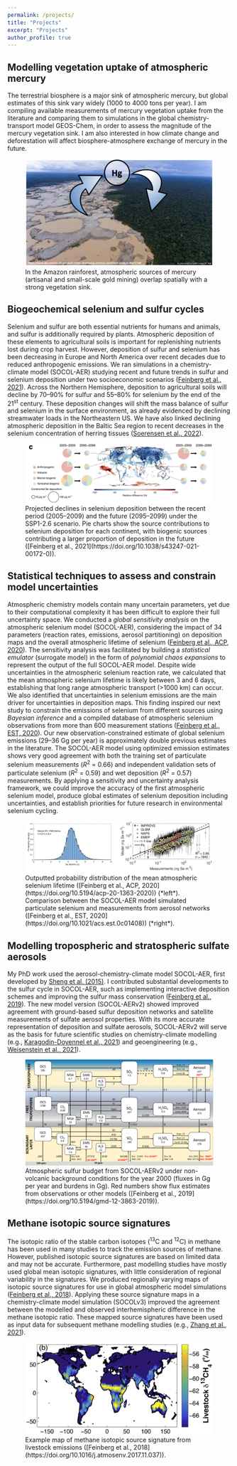 ```yaml
---
permalink: /projects/
title: "Projects"
excerpt: "Projects"
author_profile: true
---
```


## Modelling vegetation uptake of atmospheric mercury
The terrestrial biosphere is a major sink of atmospheric mercury, but global estimates of this sink vary widely (1000 to 4000 tons per year). I am compiling available measurements of mercury vegetation uptake from the literature and comparing them to simulations in the global chemistry-transport model GEOS-Chem, in order to assess the magnitude of the mercury vegetation sink. I am also interested in how climate change and deforestation will affect biosphere-atmosphere exchange of mercury in the future.
<figure>
    <img src="/images/mercury_vegetation.png"
         alt="Gold mining sites within the Amazon rainforest">
    <figcaption>In the Amazon rainforest, atmospheric sources of mercury (artisanal and small-scale gold mining) overlap spatially with a strong vegetation sink. </figcaption>
</figure>



## Biogeochemical selenium and sulfur cycles
Selenium and sulfur are both essential nutrients for humans and animals, and sulfur is additionally required by plants. Atmospheric deposition of these elements to agricultural soils is important for replenishing nutrients lost during crop harvest. However, deposition of sulfur and selenium has been decreasing in Europe and North America over recent decades due to reduced anthropogenic emissions. We ran simulations in a chemistry-climate model (SOCOL-AER) studying recent and future trends in sulfur and selenium deposition under two socioeconomic scenarios ([Feinberg et al., 2021](https://doi.org/10.1038/s43247-021-00172-0)). Across the Northern Hemisphere, deposition to agricultural soils will decline by 70–90% for sulfur and 55–80% for selenium by the end of the 21<sup>st</sup> century. These deposition changes will shift the mass balance of sulfur and selenium in the surface environment, as already evidenced by declining streamwater loads in the Northeastern US. We have also linked declining atmospheric deposition in the Baltic Sea region to recent decreases in the selenium concentration of herring tissues ([Soerensen et al., 2022](https://doi.org/10.1039/d1em00418b)).
<figure>
    <img src="/images/img_Se_dep.png"
         alt="Map showing future decline of selenium">
    <figcaption>Projected declines in selenium deposition between the recent period (2005–2009) and the future (2095–2099) under the SSP1-2.6 scenario. Pie charts show the source contributions to selenium deposition for each continent, with biogenic sources contributing a larger proportion of deposition in the future ([Feinberg et al., 2021](https://doi.org/10.1038/s43247-021-00172-0)).</figcaption>
</figure>


## Statistical techniques to assess and constrain model uncertainties
Atmospheric chemistry models contain many uncertain parameters, yet due to their computational complexity it has been difficult to explore their full uncertainty space. We conducted a *global sensitivity analysis* on the atmospheric selenium model (SOCOL-AER), considering the impact of 34 parameters (reaction rates, emissions, aerosol partitioning) on deposition maps and the overall atmospheric lifetime of selenium ([Feinberg et al., ACP, 2020](https://doi.org/10.5194/acp-20-1363-2020)). The sensitivity analysis was facilitated by building a *statistical emulator* (surrogate model) in the form of *polynomial chaos expansions* to represent the output of the full SOCOL-AER model. Despite wide uncertainties in the atmospheric selenium reaction rate, we calculated that the mean atmospheric selenium lifetime is likely between 3 and 6 days, establishing that long range atmospheric transport (>1000 km) can occur. We also identified that uncertainties in selenium emissions are the main driver for uncertainties in deposition maps. This finding inspired our next study to constrain the emissions of selenium from different sources using *Bayesian inference* and a compiled database of atmospheric selenium observations from more than 600 measurement stations ([Feinberg et al., EST, 2020](https://doi.org/10.1021/acs.est.0c01408)). Our new observation-constrained estimate of global selenium emissions (29–36 Gg per year) is approximately double previous estimates in the literature. The SOCOL-AER model using optimized emission estimates shows very good agreement with both the training set of particulate selenium measurements (*R*<sup>2</sup> = 0.66) and independent validation sets of particulate selenium (*R*<sup>2</sup> = 0.59) and wet deposition (*R*<sup>2</sup> = 0.57) measurements. By applying a sensitivity and uncertainty analysis framework, we could improve the accuracy of the first atmospheric selenium model, produce global estimates of selenium deposition including uncertainties, and establish priorities for future research in environmental selenium cycling. 
<figure>
    <img src="/images/combined_stats.png"
         alt="Probability distribution of selenium lifetime and model-measurement comparison">
    <figcaption> Outputted probability distribution of the mean atmospheric selenium lifetime ([Feinberg et al., ACP, 2020](https://doi.org/10.5194/acp-20-1363-2020)) (*left*). Comparison between the SOCOL-AER model simulated particulate selenium and measurements from aerosol networks ([Feinberg et al., EST, 2020](https://doi.org/10.1021/acs.est.0c01408)) (*right*).</figcaption>
</figure>

## Modelling tropospheric and stratospheric sulfate aerosols
My PhD work used the aerosol-chemistry-climate model SOCOL-AER, first developed by [Sheng et al. (2015)](https://doi.org/10.1002/2014JD021985). I contributed substantial developments to the sulfur cycle in SOCOL-AER, such as implementing interactive deposition schemes and improving the sulfur mass conservation ([Feinberg et al., 2019](https://doi.org/10.5194/gmd-12-3863-2019)). The new model version (SOCOL-AERv2) showed improved agreement with ground-based sulfur deposition networks and satellite measurements of sulfate aerosol properties. With its more accurate representation of deposition and sulfate aerosols, SOCOL-AERv2 will serve as the basis for future scientific studies on chemistry-climate modelling (e.g., [Karagodin-Doyennel et al., 2021](https://doi.org/10.5194/gmd-14-6623-2021)) and geoengineering (e.g., [Weisenstein et al., 2021](https://doi.org/10.5194/acp-2021-569)).
<figure>
    <img src="/images/sulfur_cycle.png"
         alt="Atmospheric sulfur budget">
    <figcaption>Atmospheric sulfur budget from SOCOL-AERv2 under non-volcanic background conditions for the year 2000 (fluxes in Gg per year and burdens in Gg). Red numbers show flux estimates from observations or other models ([Feinberg et al., 2019](https://doi.org/10.5194/gmd-12-3863-2019)).</figcaption>
</figure>


## Methane isotopic source signatures
The isotopic ratio of the stable carbon isotopes (<sup>13</sup>C and <sup>12</sup>C) in methane has been used in many studies to track the emission sources of methane. However, published isotopic source signatures are based on limited data and may not be accurate. Furthermore, past modelling studies have mostly used global mean isotopic signatures, with little consideration of regional variability in the signatures. We produced regionally varying maps of isotopic source signatures for use in global atmospheric model simulations ([Feinberg et al., 2018](https://doi.org/10.1016/j.atmosenv.2017.11.037)). Applying these source signature maps in a chemistry-climate model simulation (SOCOLv3) improved the agreement between the modelled and observed interhemispheric difference in the methane isotopic ratio. These mapped source signatures have been used as input data for subsequent methane modelling studies (e.g., [Zhang et al., 2021](https://doi.org/10.1093/nsr/nwab200)).
<figure>
    <img src="/images/methane_signature.png"
         alt="Map of livestock methane isotopic signature">
    <figcaption>Example map of methane isotopic source signature from livestock emissions ([Feinberg et al., 2018](https://doi.org/10.1016/j.atmosenv.2017.11.037)).</figcaption>
</figure>
